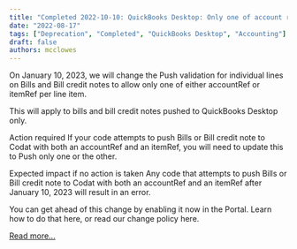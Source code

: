 ```yaml
---
title: "Completed 2022-10-10: QuickBooks Desktop: Only one of account ref or item ref will be allowed when pushing bills"
date: "2022-08-17"
tags: ["Deprecation", "Completed", "QuickBooks Desktop", "Accounting"]
draft: false
authors: mcclowes
---
```


On January 10, 2023, we will change the Push validation for individual lines on Bills and Bill credit notes to allow only one of either accountRef or itemRef per line item.

<!--truncate-->

This will apply to bills and bill credit notes pushed to QuickBooks Desktop only.

Action required
If your code attempts to push Bills or Bill credit note to Codat with both an accountRef and an itemRef, you will need to update this to Push only one or the other.

Expected impact if no action is taken
Any code that attempts to push Bills or Bill credit note to Codat with both an accountRef and an itemRef after January 10, 2023 will result in an error.

You can get ahead of this change by enabling it now in the Portal. Learn how to do that here, or read our change policy here.

[Read more...](https://docs.codat.io/v2.0.0/changelog/42998-qbd-push-validation-accountref-itemref)
